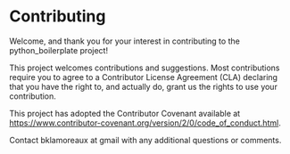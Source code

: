 # Contributing

Welcome, and thank you for your interest in contributing to the python_boilerplate project!

This project welcomes contributions and suggestions. Most contributions require you to agree to a Contributor License Agreement (CLA) declaring that you have the right to, and actually do, grant us the rights to use your contribution.

This project has adopted the Contributor Covenant available at https://www.contributor-covenant.org/version/2/0/code_of_conduct.html.

Contact bklamoreaux at gmail with any additional questions or comments.
